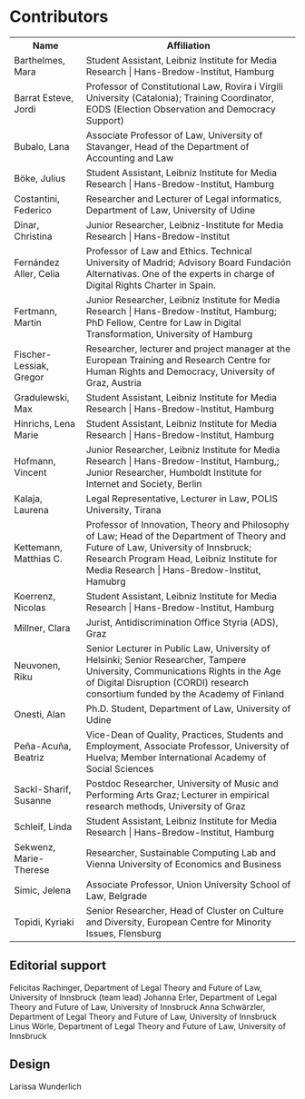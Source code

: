 # Contributors

<table>
  <tr>
    <th>Name</th>
    <th>Affiliation</th>
  </tr>
  <tr>
    <td>Barthelmes, Mara</td>
    <td>Student Assistant, Leibniz Institute for Media Research | Hans-Bredow-Institut, Hamburg</td>
  </tr>
  <tr>
    <td>Barrat Esteve, Jordi </td>
    <td>Professor of Constitutional Law, Rovira i Virgili University (Catalonia); Training Coordinator, EODS (Election Observation and Democracy Support)</td>
  </tr>
  <tr>
    <td>Bubalo, Lana </td>
    <td>Associate Professor of Law, University of Stavanger, Head of the Department of Accounting and Law</td>
  </tr>
  <tr>
    <td>Böke, Julius</td>
    <td>Student Assistant, Leibniz Institute for Media Research | Hans-Bredow-Institut, Hamburg</td>
  </tr>
  <tr>
    <td>Costantini, Federico </td>
    <td>Researcher and Lecturer of Legal informatics, Department of Law, University of Udine</td>
  </tr>
  <tr>
    <td>Dinar, Christina</td>
    <td>Junior Researcher, Leibniz-Institute for Media Research | Hans-Bredow-Institut</td>
  </tr>
  <tr>
    <td>Fernández Aller, Celia </td>
    <td>Professor of Law and Ethics. Technical University of Madrid; Advisory Board Fundación Alternativas. One of the experts in charge of Digital Rights Charter in Spain. </td>
  </tr>
  <tr>
    <td>Fertmann, Martin </td>
    <td>Junior Researcher, Leibniz Institute for Media Research | Hans-Bredow-Institut, Hamburg; PhD Fellow, Centre for Law in Digital Transformation, University of Hamburg</td>
  </tr>
  <tr>
    <td>Fischer-Lessiak, Gregor </td>
    <td>Researcher, lecturer and project manager at the European Training and Research Centre for Human Rights and Democracy, University of Graz, Austria</td>
  </tr>
  <tr>
    <td>Gradulewski, Max</td>
    <td>Student Assistant, Leibniz Institute for Media Research | Hans-Bredow-Institut, Hamburg</td>
  </tr>
  <tr>
    <td>Hinrichs, Lena Marie</td>
    <td>Student Assistant, Leibniz Institute for Media Research | Hans-Bredow-Institut, Hamburg</td>
  </tr>
  <tr>
    <td>Hofmann, Vincent</td>
    <td>Junior Researcher, Leibniz Institute for Media Research | Hans-Bredow-Institut, Hamburg,; Junior Researcher, Humboldt Institute for Internet and Society, Berlin</td>
  </tr>
  <tr>
    <td>Kalaja, Laurena</td>
    <td>Legal Representative, Lecturer in Law, POLIS University, Tirana</td>
  </tr>
  <tr>
    <td>Kettemann, Matthias C. </td>
    <td>Professor of Innovation, Theory and Philosophy of Law; Head of the Department of Theory and Future of Law, University of Innsbruck; Research Program Head, Leibniz Institute for Media Research | Hans-Bredow-Institut, Hamubrg</td>
  </tr>
  <tr>
    <td>Koerrenz, Nicolas</td>
    <td>Student Assistant, Leibniz Institute for Media Research | Hans-Bredow-Institut, Hamburg</td>
  </tr>
  <tr>
    <td>Millner, Clara</td>
    <td>Jurist, Antidiscrimination Office Styria (ADS), Graz</td>
  </tr>
  <tr>
    <td>Neuvonen, Riku </td>
    <td>Senior Lecturer in Public Law, University of Helsinki; Senior Researcher, Tampere University, Communications Rights in the Age of Digital Disruption (CORDI) research consortium funded by the Academy of Finland</td>
  </tr>
  <tr>
    <td>Onesti, Alan </td>
    <td>Ph.D. Student, Department of Law, University of Udine</td>
  </tr>
  <tr>
    <td>Peña-Acuña, Beatriz </td>
    <td>Vice-Dean of Quality, Practices, Students and Employment, Associate Professor, University of Huelva; Member International Academy of Social Sciences</td>
  </tr>
  <tr>
    <td>Sackl-Sharif, Susanne</td>
    <td>Postdoc Researcher, University of Music and Performing Arts Graz; Lecturer in empirical research methods, University of Graz</td>
  </tr>
  <tr>
    <td>Schleif, Linda</td>
    <td>Student Assistant, Leibniz Institute for Media Research | Hans-Bredow-Institut, Hamburg</td>
  </tr>
  <tr>
    <td>Sekwenz, Marie-Therese</td>
    <td>Researcher, Sustainable Computing Lab and Vienna University of Economics and Business</td>
  </tr>
  <tr>
    <td>Simic, Jelena</td>
    <td>Associate Professor, Union University School of Law, Belgrade</td>
  </tr>
  <tr>
    <td>Topidi, Kyriaki </td>
    <td>Senior Researcher, Head of Cluster on Culture and Diversity, European Centre for Minority Issues, Flensburg</td>
  </tr>
</table>

## Editorial support
Felicitas Rachinger, Department of Legal Theory and Future of Law, University of Innsbruck (team lead)
Johanna Erler, Department of Legal Theory and Future of Law, University of Innsbruck
Anna Schwärzler, Department of Legal Theory and Future of Law, University of Innsbruck
Linus Wörle, Department of Legal Theory and Future of Law, University of Innsbruck

## Design
Larissa Wunderlich
